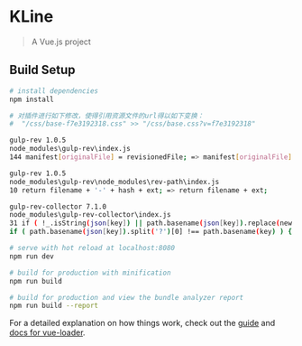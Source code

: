 # KLine

> A Vue.js project

## Build Setup

``` bash
# install dependencies
npm install

# 对插件进行如下修改，使得引用资源文件的url得以如下变换：
#  "/css/base-f7e3192318.css" >> "/css/base.css?v=f7e3192318"

gulp-rev 1.0.5
node_modules\gulp-rev\index.js
144 manifest[originalFile] = revisionedFile; => manifest[originalFile] = originalFile + '?v=' + file.revHash;

gulp-rev 1.0.5
node_modules\gulp-rev\node_modules\rev-path\index.js
10 return filename + '-' + hash + ext; => return filename + ext;

gulp-rev-collector 7.1.0
node_modules\gulp-rev-collector\index.js
31 if ( !_.isString(json[key]) || path.basename(json[key]).replace(new RegExp( opts.revSuffix ), '' ) !==  path.basename(key) ) { =>
if ( path.basename(json[key]).split('?')[0] !== path.basename(key) ) {

# serve with hot reload at localhost:8080
npm run dev

# build for production with minification
npm run build

# build for production and view the bundle analyzer report
npm run build --report
```

For a detailed explanation on how things work, check out the [guide](http://vuejs-templates.github.io/webpack/) and [docs for vue-loader](http://vuejs.github.io/vue-loader).
